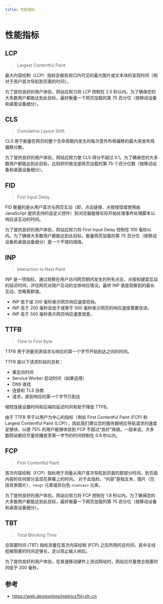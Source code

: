 ```yaml
---
title: 性能指标
---
```


<script setup>
import ImgLoader from '../../components/ImgLoader.vue'
import lcp from './assets/good-lcp-values.svg'
import cls from './assets/good-cls-values.svg'
import fid from './assets/good-fid-values-25.svg'
import inp from './assets/inp-desktop-v2.svg'
import ttfbDiagram from './assets/performance-navigation-timing-timestamp-diagram.svg'
import ttfb from './assets/good-ttfb-values.svg'
import fcp from './assets/good-fcp-values-18.svg'
</script>

# 性能指标

## LCP

> Largest Contentful Paint

最大内容绘制（LCP）指标会报告视口内可见的最大图片或文本块的呈现时间（相对于用户首次导航到页面的时间）。

为了提供良好的用户体验，网站应努力将 LCP 控制在 2.5 秒以内。为了确保您的大多数用户都能达到此目标，最好衡量一下网页加载的第 75 百分位（按移动设备和桌面设备细分）。

<ImgLoader :src="lcp" alt="LCP" />

## CLS

> Cumulative Layout Shift

CLS 用于衡量在网页的整个生命周期内发生的每次意外布局偏移的最大突发布局偏移分数。

为了提供良好的用户体验，网站应努力使 CLS 得分不超过 0.1。为了确保您的大多数用户都能达到此目标，比较好的做法是网页加载的第 75 个百分位数（按移动设备和桌面设备细分）。

<ImgLoader :src="cls" alt="CLS" />

## FID

> First Input Delay

FID 衡量的是从用户首次与网页互动（即，点击链接、点按按钮或使用由 JavaScript 提供支持的自定义控件）到浏览器能够实际开始处理事件处理脚本以响应该互动的时间。

为了提供良好的用户体验，网站应努力将 First Input Delay 控制在 100 毫秒以内。为了确保大多数用户都能达到此目标，衡量网页加载的第 75 百分位（按移动设备和桌面设备细分）是一个不错的阈值。

<ImgLoader :src="fid" alt="FID" />

## INP

> Interaction to Next Paint

INP 是一项指标，通过观察在用户访问网页期间发生的所有点击、点按和键盘互动的延迟时间，评估网页对用户互动的总体响应情况。最终 INP 值是观察到的最长互动，忽略离群值。

- INP 低于或 200 毫秒表示网页响应速度较快。
- INP 高于 200 毫秒且低于或等于 500 毫秒表示网页的响应速度需要改进。
- INP 高于 500 毫秒表示网页响应速度很差。

<ImgLoader :src="inp" alt="INP" />

## TTFB

> Time to First Byte

TTFB 用于测量资源请求与响应的第一个字节开始到达之间的时间。

<ImgLoader :src="ttfbDiagram" alt="TTFB" />

TTFB 是以下请求阶段的总和：

- 重定向时间
- Service Worker 启动时间（如果适用）
- DNS 查找
- 连接和 TLS 协商
- 请求，直到响应的第一个字节已到达

缩短连接设置时间和后端的延迟时间有助于降低 TTFB。

由于 TTFB 早于以用户为中心的指标（例如 First Contentful Paint (FCP) 和 Largest Contentful Paint (LCP)），因此我们建议您的服务器响应导航请求的速度足够快，以便 75% 的用户能够体验到 FCP 不超过“良好”阈值。一般来说，大多数网站都应尽量将播放至第一字节的时间控制在 0.8 秒以内。

<ImgLoader :src="ttfb" alt="TTFB" />

## FCP

> First Contentful Paint

首次内容绘制（FCP）指标用于测量从用户首次导航到页面的那部分时间，到页面内容的任何部分呈现在屏幕上的时间。 对于此指标，“内容”是指文本、图片（包括背景图片）、`<svg>` 元素或非白色 `<canvas>` 元素。

为了提供良好的用户体验，网站应努力将 FCP 控制在 1.8 秒以内。为了确保您的大多数用户都能达到此目标，最好衡量一下网页加载的第 75 百分位（按移动设备和桌面设备细分）。

<ImgLoader :src="fcp" alt="FCP" />

## TBT

> Total Blocking Time

总阻塞时间 (TBT) 指标测量在首次内容绘制 (FCP) 之后所用的总时间，其中主线程被阻塞的时间足够长，足以阻止输入响应。

为了提供良好的用户体验，在普通移动硬件上测试网站时，网站应尽量使总阻塞时间低于 200 毫秒。

## 参考

- https://web.dev/explore/metrics?hl=zh-cn
